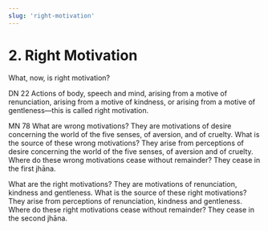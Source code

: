 ```yaml
---
slug: 'right-motivation'
---
```


# 2. Right Motivation

What, now, is right motivation?

<span class="sutta-ref">DN 22</span> Actions of body, speech and mind, arising from a motive of renunciation, arising from a motive of kindness, or arising from a motive of gentleness—this is called right motivation.

<span class="sutta-ref">MN 78</span> What are wrong motivations? They are motivations of desire concerning the world of the five senses, of aversion, and of cruelty. What is the source of these wrong motivations? They arise from perceptions of desire concerning the world of the five senses, of aversion and of cruelty. Where do these wrong motivations cease without remainder? They cease in the first jhāna.

What are the right motivations? They are motivations of renunciation, kindness and gentleness. What is the source of these right motivations? They arise from perceptions of renunciation, kindness and gentleness. Where do these right motivations cease without remainder? They cease in the second jhāna.
